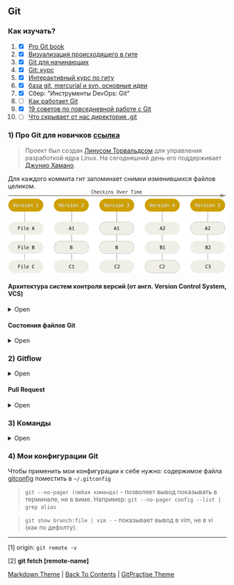 ## Git

### Как изучать?

1. - [x] [Pro Git book](https://git-scm.com/book/en/v2)
2. - [x] [Визуализация происходящего в гите](http://git-school.github.io/visualizing-git/)
3. - [x] [Git для начинающих](https://monsterlessons.com/project/categories/git?page=1)
4. - [x] [Git: курс](https://www.youtube.com/playlist?list=PLDyvV36pndZFHXjXuwA_NywNrVQO0aQqb)
5. - [x] [Интерактивный курс по гиту](https://githowto.com/ru)
6. - [x] [база git, mercurial и svn, основные идеи](https://www.youtube.com/watch?v=ZGmSavvT8yk&ab_channel=%D0%A4%D0%9A%D0%9D%D0%92%D0%A8%D0%AD)
7. - [x] Сбер: "Инструменты DevOps: Git"
8. - [ ] [Как работает Git](https://habr.com/ru/post/313890/)
9. - [x] [19 советов по повседневной работе с Git](https://habr.com/ru/company/mailru/blog/267595/#10)
10. - [ ] [Что скрывает от нас директория .git](https://habr.com/ru/post/143079/)

### 1) Про Git для новичков [ссылка](https://github.com/ancatmara/python-for-dh/blob/master/Classes/1/git_markdown.md)

> Проект был создан [Линусом Торвальдсом](https://github.com/torvalds) для управления разработкой ядра Linux. 
На сегодняшний день его поддерживает [Джунио Хамано](https://github.com/gitster?tab=repositories).

Для каждого коммита гит запоминает снимки изменившихся файлов целиком.
![DATA](https://github.com/eldaroid/pictures/blob/master/other/git_data.png)

#### Архитектура систем контроля версий (от англ. Version Control System, VCS)

<details><summary>Open</summary>
<p>

Инструменты VCS имеют два основных типа удаленной архитектуры:

* централизованный (Centralized VCS);
Примеры таких систем: SVN, CVS.
<img src="https://github.com/eldaroid/pictures/blob/master/other/centralized_VCS.png" alt="alt text" width="250" height="250">

* распределенный (Distributed model);
Примеры таких систем: Git, Mercurial. Git имеет распределенную модель архитектуры, то есть не зависит от одного центрального сервера, на котором хранятся файлы. Вместо этого он работает полностью локально, сохраняя данные в папках на жестком диске, которые называются репозиторием. Тем не менее, вы можете хранить копию репозитория онлайн. Это облегчает работу над одним проектом для нескольких людей. Для такой работы используются сайты вроде github и bitbucket.
<img src="https://github.com/eldaroid/pictures/blob/master/other/decentralized_VCS.png" alt="alt text" width="250" height="250">

Родительский коммит - тот, от которого пошли разделения на ветки.
Имя основной ветки по умолчанию в Git — master.

</p>
</details>

#### Состояния файлов Git

<details><summary>Open</summary>
<p>

Файл в Git может находится в одном из трёх состояний:

<img src="https://github.com/eldaroid/pictures/blob/master/other/git_files.png" alt="alt text" width="600" height="300">

* untracked (:white_circle:) — не добавлен в индекс для коммита, не вошли в последний спапшот и не подготовлены к коммиту.
* modified (:red_circle:) - объекты поменяли, но еще не зафиксировались.
* staged (:green_circle:) — добавлен в индекс для включения в коммит.
* commited (:white_circle:) — объект уже сохранен на базе.

</p>
</details>

### 2) Gitflow

<details><summary>Open</summary>
<p>

Существуют различные модели ветвления, наиболее популярные: 
* [Git flow:](https://github.com/eldaroid/iOSWiki/blob/master/Git/Gitflow.md)

<img src="https://github.com/eldaroid/pictures/blob/master/other/GitFlow.png" alt="alt text" width="500" height="300">

* [Github flow:](https://github.com/eldaroid/iOSWiki/blob/master/Git/Githubflow.md)

<img src="https://github.com/eldaroid/pictures/blob/master/other/GithubFlow.jpeg" alt="alt text" width="550" height="300">

* [Gitlab flow:](https://github.com/eldaroid/iOSWiki/blob/master/Git/Gitlabflow.md)

<img src="https://github.com/eldaroid/pictures/blob/master/other/GitlabFlow.jpeg" alt="alt text" width="300" height="350">

> [Базовые принципы популярных моделей ветвления](https://www.atlassian.com/git/tutorials/comparing-workflows)
> * Любое значимое изменение должно оформляться как отдельная ветвь
> * Текущая версия главное ветви всегда корректна. В любой момент сборка проекта, проведенная из текущей ветви, должна быть успешной.
> * Версии проекта помечаются тегами. Выделенная и помеченная тегом версия более никогда не изменяется.
> * Любые рабочие, тестовые или демонтрационные версии проекта собираются только из репозитоиия системы. 
   
</p>
</details>

#### Pull Request

<details><summary>Open</summary>
<p>

Общим принципом для всех моделей ветвления является то, что все изменения между ветками переносятся с помощью запросов на слияние.
  
**Запрос на слияние** (Pull-Request - BitBucket, Merge request - Gitlab) – механизм системы контроля версий, позволяющий оформить изменения из ветки в виде предложения к слиянию в основную (или какую-то иную) ветку репозитория.
  
<img src="https://github.com/eldaroid/pictures/blob/master/other/pull_request.png" alt="alt text" width="550" height="300">
  
Что даёт:

* Описание предлагаемого изменения видно в интерфейсе системы контроля версий всем заинтересованным участникам

* Возможность провести code review и оставить комментарии ещё до включения изменений в целевую ветку

* Возможность не допустить слияния, пока не будут выполнены все необходимые условия
    
    Например:
        * Минимальное количество подтверждений от участников, проводящих ревью
        * Успешно прошедшая сборка в системе CI
        * Отсутствие критичных замечаний по результатам автоматического статического анализа

</p>
</details>

### 3) Команды

<details><summary>Open</summary>
<p>
  
  * `git fetch и git pull`:	
> **git fetch** Получает список изменений в удаленном репозитории, а также сами изменения, без слияния с вашими изменениями;
>
> **git pull** получает изменения из удалённой ветви и сливает их со текущей ветвью (выполняет git fetch и git merge origin/[your branch]),
  
  * `git diff` - просмотр неотслеживаемых изменений
  
  * `git add` - добавляет файлы в отслеживаемые. -A - флаг для добавления всех измененных файлов; git rm --cached (file) - удаляет из отслеживаемых файлов (без флага --cached удаляет файлы, которые уже закоммичены).
  
  * `git show [commit_id]` - показывает изменения этого коммита.
  
  * `git push` - отправляет изменения в удаленный репозиторий. Пушит все, кроме тегом, для тегов использовать флаг --tag.
  
  * [git commit --amend -m ""](https://www.atlassian.com/ru/git/tutorials/rewriting-history) - добавляет изменения к предыдущему коммиту, не создавая новый, при это хеш меняется&
  
>  Опции: 
>   * `git commit --amend --allow-empty -m "New"` - Бывает, что нужно исправить опечатку в комментарии к последнему коммиту, не затрагивая файлов
>   В этом случае удобно воспользоваться флагом allow-empty, чтобы гит не ругался на отсутствие изменений для коммита;
>   * `git commit --amend --no-edit` - Не добавляет новый коммит, оставляет старый, при этом не запускает редактор
>   Если ветка уже запушена, то после этой команды нужно прописать `git push -f` и удалённая ветка будет перезаписана;
  
  * `git merge` - это 1/2 утилит Git, которая специализируется на интеграции изменений из одной ветки в другую. Сливание двух веток в одну

  * [git rebase](https://www.atlassian.com/ru/git/tutorials/rewriting-history/git-rebase) - это 2/2 утилит Git, которая специализируется на интеграции изменений из одной ветки в другую. (Меняет всю историю ваших коммитов вместе с хешами, поэтому если вы работаете вдвоем, то чревато ошибками). Git merge в этом плане безопаснее, когда работает несколько человек над одной веткой)

  
>  Опции: 
>   * pick — оставляет текущий коммит без изменений;
>   * squash — соединяет текущий коммит с верхним в интерактивном виме или с предыдущим в дереве коммитов;
>   * fixup — то же самое, что и squash, но отбрасывает commit message этого коммита;
>   * reword — измение сообщение коммита. Вместо pick пишем r и выходим из вима с сохранением, появляется интерактивное окно, где нам предлагают поменять текст;
>   * drop — удалить коммит. Могут быть проблемы с тем, что мы дальше меняли файл после того как удалили;
>   * reset — жестко меняем HEAD на новый (вся последующая история после того, на что мы сделали reset - не сохраняется);
  
  * `git blame (file)` - показывает кто, когда, какую строчку кода написал/изменил
  
  * `git grep "test"` - ищет в рабочем каталоге слово test (как в коде, так и в названии файлов)

  * `git log` - просмотр истории коммитов. По умолчанию `git log` вывод в таком формате:

<img src="https://github.com/eldaroid/pictures/blob/master/other/gitlog.png" alt="alt text" width="320" height="280">

Более удобный формат: `git log --graph --oneline --decorate --stat`

> Опции: 
>   * --stat — выведет статистику для каждого коммита;
>   * --graph — выводит дерево зависимостей для всех коммитов;
>   * --decorate — покажет “головы” (HEAD);
>   * --all — покажет все ветки;
>   * -- oneline - выводит сокращённые данные коммита (в виде одной строки);

  * [git reflog](https://git-scm.com/book/ru/v2/Git-изнутри-Обслуживание-репозитория-и-восстановление-данных#:~:text=git%20reset) - показывает ссылки (reference logs) на все изменения в гите, поскольку во время вашей работы при переключении веток и коммитов изменений Git записывает все изменения HEAD в reflog (и хранит даже удаленные). `git log` в свою очередь хранит только историю существующих коммитов.

> В какой-то момент при работе с Git вы можете нечаянно потерять коммит. Как правило, такое случается, когда вы удаляете ветку, в которой находились некоторые наработки, а потом оказывается, что они всё-таки были нужными; либо вы выполнили `git reset --hard` / `git rebase --onto develop` без указания `HEAD~n`, тем самым отказавшись от коммитов, которые затем понадобились. `git reflog` -  помогает восстановить изменения в таком случае.

  * `git stash` - позволяет сохранить изменения в temporary-архив гита, сделанные в рабочей копии, чтобы вы могли применить их позже. 

> Опции: 
>   * `git stash` сохраняет изменения (индексированные и неиндексированные) в отдельном хранилище;
>   * `git stash save "comment"` сохраняет изменения с комментарием;
>   * `git stash pop` возвращает изменения. По умолчанию команда git stash pop применяет последний набор отложенных изменений: `git stash pop stash@{0}`;
>   * `git stash list` список изменений, помещенных в shash хранилище;
>   * `git stash drop stash@{1}` - удаляет сохраненные измения `stash@{1}`. `git stash clear` удаляет все наборы отложенных изменений;
	
</p>
</details>

### 4) Мои конфигурации Git

Чтобы применить мои конфигурации к себе нужно: содержимое файла [gitconfig](../Configs/gitconfig.md) поместить в `~/.gitconfig`

>`git --no-pager (любая команда)` - позволяет вывод показывать в терминале, не в виме. 
>Например: `git --no-pager config --list | grep alias`


>`git show branch:file | vim -` - показывает вывод в vim, не в vi (как по дефолту).

---

[1] origin: `git remote -v`

[2] **git fetch [remote-name]**

[Markdown Theme](./Markdown.md) | [Back To Contents](https://github.com/eldaroid/iOSWiki) |  [GitPractise Theme](./GitPractise.md)
